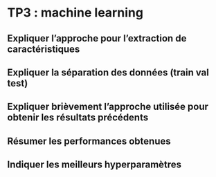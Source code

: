 # TP3 : machine learning

## Expliquer l’approche pour l’extraction de caractéristiques
## Expliquer la séparation des données (train val test)
## Expliquer brièvement l’approche utilisée pour obtenir les résultats précédents 
## Résumer les performances obtenues
## Indiquer les meilleurs hyperparamètres